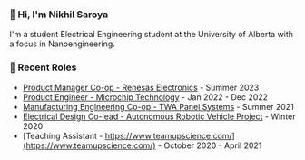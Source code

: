 ### 👋 Hi, I'm Nikhil Saroya

I'm a student Electrical Engineering student at the University of Alberta with a focus in Nanoengineering.

### 📝 Recent Roles

<!-- writing starts -->
* [Product Manager Co-op - Renesas Electronics](https://www.renesas.com/us/en) - Summer 2023
* [Product Engineer - Microchip Technology](https://www.microchip.com/) - Jan 2022 - Dec 2022
* [Manufacturing Engineering Co-op - TWA Panel Systems](https://twapanels.ca/) - Summer 2021
* [Electrical Design Co-lead - Autonomous Robotic Vehicle Project](https://arvp.org/) - Winter 2020
* [Teaching Assistant - https://www.teamupscience.com/](https://www.teamupscience.com/) - October 2020 - April 2021
<!-- writing ends -->
